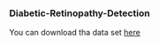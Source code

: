### Diabetic-Retinopathy-Detection

You can download tha data set [here](https://www.kaggle.com/sovitrath/diabetic-retinopathy-224x224-gaussian-filtered)
